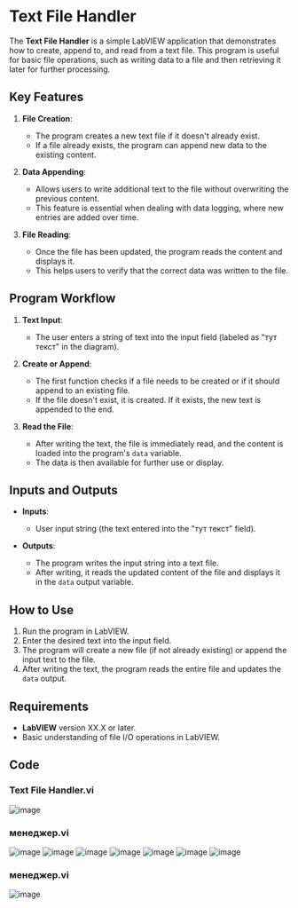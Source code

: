 # Text File Handler

The **Text File Handler** is a simple LabVIEW application that demonstrates how to create, append to, and read from a text file. This program is useful for basic file operations, such as writing data to a file and then retrieving it later for further processing.

## Key Features

1. **File Creation**:
   - The program creates a new text file if it doesn't already exist.
   - If a file already exists, the program can append new data to the existing content.

2. **Data Appending**:
   - Allows users to write additional text to the file without overwriting the previous content.
   - This feature is essential when dealing with data logging, where new entries are added over time.

3. **File Reading**:
   - Once the file has been updated, the program reads the content and displays it.
   - This helps users to verify that the correct data was written to the file.

## Program Workflow

1. **Text Input**:
   - The user enters a string of text into the input field (labeled as "тут текст" in the diagram).

2. **Create or Append**:
   - The first function checks if a file needs to be created or if it should append to an existing file.
   - If the file doesn't exist, it is created. If it exists, the new text is appended to the end.

3. **Read the File**:
   - After writing the text, the file is immediately read, and the content is loaded into the program's `data` variable.
   - The data is then available for further use or display.

## Inputs and Outputs

- **Inputs**:
  - User input string (the text entered into the "тут текст" field).

- **Outputs**:
  - The program writes the input string into a text file.
  - After writing, it reads the updated content of the file and displays it in the `data` output variable.

## How to Use

1. Run the program in LabVIEW.
2. Enter the desired text into the input field.
3. The program will create a new file (if not already existing) or append the input text to the file.
4. After writing the text, the program reads the entire file and updates the `data` output.
   
## Requirements

- **LabVIEW** version XX.X or later.
- Basic understanding of file I/O operations in LabVIEW.

## Code
### Text File Handler.vi
![image](https://github.com/user-attachments/assets/228fb152-aa21-4b51-8125-a9c77dc8f12c)
### менеджер.vi
![image](https://github.com/user-attachments/assets/a61e362a-c3fe-4e0f-a3df-1b66d5469c79)
![image](https://github.com/user-attachments/assets/8c2d9aa8-8763-4180-a34c-1dc26c7557e9)
![image](https://github.com/user-attachments/assets/d691f575-f6e9-4d0d-a776-26a3452b81bf)
![image](https://github.com/user-attachments/assets/8d70f5ab-151e-4e91-b43b-85479673105f)
![image](https://github.com/user-attachments/assets/e7867a4f-9f1a-46d1-9a55-c8bc41bd1400)
![image](https://github.com/user-attachments/assets/1ea3ad45-f71e-4f95-ade4-76b23c962917)
![image](https://github.com/user-attachments/assets/223bf8ab-5765-4abf-9f63-cc8f6f4a0b87)







### менеджер.vi
![image](https://github.com/user-attachments/assets/b663013c-6ab0-4431-b6ee-1ba1c0077695)


